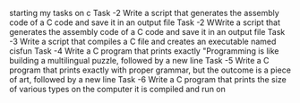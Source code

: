 starting my tasks on c
Task -2 Write a script that generates the assembly code of a C code and save it in an output file
Task -2 WWrite a script that generates the assembly code of a C code and save it in an output file
Task -3 Write a script that compiles a C file and creates an executable named cisfun
Task -4 Write a C program that prints exactly "Programming is like building a multilingual puzzle, followed by a new line
Task -5 Write a C program that prints exactly with proper grammar, but the outcome is a piece of art, followed by a new line
Task -6 Write a C program that prints the size of various types on the computer it is compiled and run on
